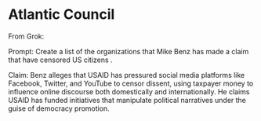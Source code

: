 # Atlantic Council 

From Grok:

Prompt: Create a list of the organizations that Mike Benz has made a claim that have censored US citizens .

Claim: Benz alleges that USAID has pressured social media platforms like Facebook, Twitter, and YouTube to censor dissent, using taxpayer money to influence online discourse both domestically and internationally. He claims USAID has funded initiatives that manipulate political narratives under the guise of democracy promotion.

